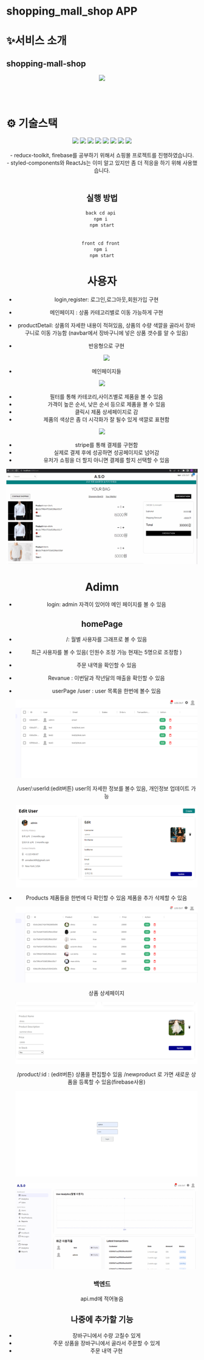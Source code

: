 # shopping_mall_shop APP



# ✨서비스 소개

## shopping-mall-shop

<div align="middle">


![](shoppingMall_mainpage.gif)
    


    
</div>



<br>
<br>

# ⚙ 기술스택

<div align="middle">

<img src="https://img.shields.io/badge/Javascript-3178C6?style=for-the-badge&logo=javascript&logoColor=white">
<img src="https://img.shields.io/badge/React-61DAFB?style=for-the-badge&logo=react&logoColor=white">
<img src="https://img.shields.io/badge/reactrouter-CA4245?style=for-the-badge&logo=reactrouter&logoColor=white">
<img src="https://img.shields.io/badge/axios-5A29E4?style=for-the-badge&logo=axios&logoColor=white">
<img src="https://img.shields.io/badge/StyledComponent-C43BAD?style=for-the-badge&logo=styled-component&logoColor=white">
<img src="https://img.shields.io/badge/mui-007FFF?style=for-the-badge&logo=mui&logoColor=white">
    <img src="https://img.shields.io/badge/reduxToolkit-007?style=for-the-badge&logo=redux-toolkit&logoColor=white">
     <img src="https://img.shields.io/badge/firebase-007FF?style=for-the-badge&logo=firebase&logoColor=white">
   
<br>
<br>
- reducx-toolkit, firebase를  공부하기 위해서 쇼핑몰 프로젝트를 진행하였습니다. 
<br>
 - styled-components와 ReactJs는 이미 알고 있지만 좀 더 적응을 하기 위해 사용했습니다.

<br>
<br>

## 실행 방법 
    back cd api 
    npm i 
    npm start
    
    
    front cd front 
    npm i 
    npm start
    
    
    

# 사용자

- login,register: 로그인,로그아웃,회원가입 구현
- 메인페이지 : 상품 카테고리별로 이동 가능하게 구현
- productDetail: 상품의 자세한 내용이 적혀있음, 상품의 수량 색깔을
  골라서 장바구니로 이동 가능함
  (navbar에서 장바구니에 넣은 상품 갯수를 알 수 있음)

- 반응형으로 구현

  ![](반응형.gif)

- 메인페이지들

![](shoppingMall_mainpage.gif)

- 필터를 통해 카테코리,사이즈별로 제품을 볼 수 있음
- 가격이 높은 순서, 낮은 순서 등으로 제품을 볼 수 있음
- 클릭시 제품 상세페이지로 감
- 제품의 색상은 좀 더 시각화가 잘 될수 있게 색깔로 표현함

![](shoppingMall_fillter.gif)

- stripe를 통해 결제를 구현함
- 실제로 결제 후에 성공하면 성공페이지로 넘어감
- 유저가 쇼핑을 더 할지 아니면 결제를 할지 선택할 수 있음

![](shoppingMall_order.gif)

# Adimn


- login: admin 자격이 있어야 메인 페이지를 볼 수 있음


## homePage
 - /: 월별 사용자를 그래프로 볼 수 있음
 - 최근 사용자를 볼 수 있음( 인원수 조정 가능 현재는 5명으로 조정함 )
 - 주문 내역을 확인할 수 있음
 - Revanue : 이번달과 작년달의 매출을 확인할 수 있음


- userPage
  /user : user 목록을 한번에 볼수 있음

  ![](userList.png)

  /user/:userId:(edit버튼) user의 자세한 정보를 볼수 있음, 개인정보 업데이트 가능

  ![](userDetail.png)

- Products
  제품들을 한번에 다 확인할 수 있음
  제품을 추가 삭제할 수 있음

  ![](productList.png)

  상품 상세페이지

  ![](productDetail.png)

  /product/:id : (edit버튼) 상품을 편집할수 있음
  /newproduct 로 가면 새로운 상품을 등록할 수 있음(firebase사용)

  ![](admin-product.gif)

  ![](adminPage-user.gif)
  
 ### 백엔드 
 api.md에 적어놓음

## 나중에 추가할 기능

- 장바구니에서 수량 고칠수 있게
- 주문 상품을 장바구니에서 골라서 주문할 수 있게
- 주문 내역 구현
